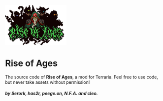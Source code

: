 <img width="200" src="Media/Logo.png" alt="Rise of Ages">

# Rise of Ages

The source code of <b>Rise of Ages</b>, a mod for Terraria.</b>
Feel free to use code, but never take assets without permission!
<h5>by Serork, has2r, peege.on, N.F.A. and cleo.</h5>
